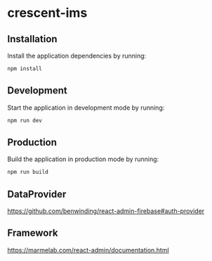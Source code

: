 # crescent-ims

## Installation

Install the application dependencies by running:

```sh
npm install
```

## Development

Start the application in development mode by running:

```sh
npm run dev
```

## Production

Build the application in production mode by running:

```sh
npm run build
```

## DataProvider

https://github.com/benwinding/react-admin-firebase#auth-provider

## Framework

https://marmelab.com/react-admin/documentation.html

